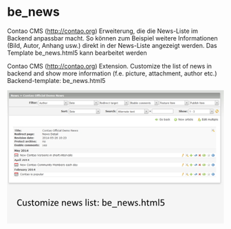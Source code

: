 # be_news
Contao CMS (http://contao.org) Erweiterung, die die News-Liste im Backend anpassbar macht.
So können zum Beispiel weitere Informationen (Bild, Autor, Anhang usw.) direkt in der News-Liste angezeigt werden.
Das Template be_news.html5 kann bearbeitet werden


Contao CMS (http://contao.org) Extension. Customize the list of news in backend and show more information (f.e. picture, attachment, author etc.)
Backend-template: be_news.html5

![](/assets/be_news.jpg)
